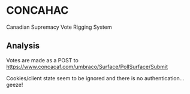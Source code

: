 # CONCAHAC

Canadian Supremacy Vote Rigging System

## Analysis

Votes are made as a POST to https://www.concacaf.com/umbraco/Surface/PollSurface/Submit

Cookies/client state seem to be ignored and there is no authentication... geeze!
